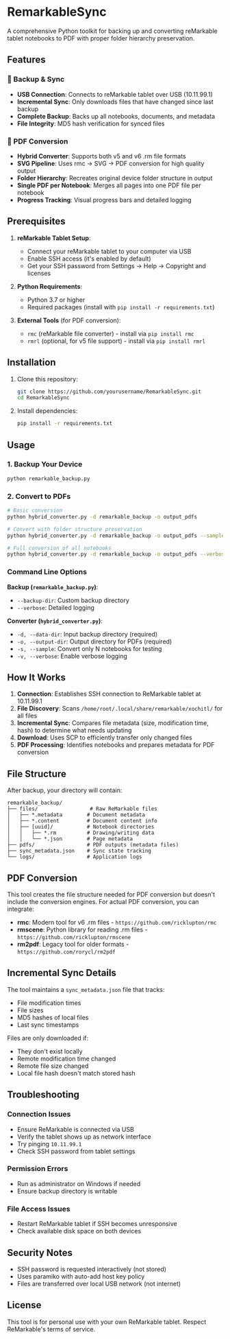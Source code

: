 # RemarkableSync

A comprehensive Python toolkit for backing up and converting reMarkable tablet notebooks to PDF with proper folder hierarchy preservation.

## Features

### 🔄 Backup & Sync
- **USB Connection**: Connects to reMarkable tablet over USB (10.11.99.1)
- **Incremental Sync**: Only downloads files that have changed since last backup
- **Complete Backup**: Backs up all notebooks, documents, and metadata
- **File Integrity**: MD5 hash verification for synced files

### 📄 PDF Conversion
- **Hybrid Converter**: Supports both v5 and v6 .rm file formats
- **SVG Pipeline**: Uses rmc → SVG → PDF conversion for high quality output
- **Folder Hierarchy**: Recreates original device folder structure in output
- **Single PDF per Notebook**: Merges all pages into one PDF file per notebook
- **Progress Tracking**: Visual progress bars and detailed logging

## Prerequisites

1. **reMarkable Tablet Setup**:
   - Connect your reMarkable tablet to your computer via USB
   - Enable SSH access (it's enabled by default)
   - Get your SSH password from Settings → Help → Copyright and licenses

2. **Python Requirements**:
   - Python 3.7 or higher
   - Required packages (install with `pip install -r requirements.txt`)

3. **External Tools** (for PDF conversion):
   - `rmc` (reMarkable file converter) - install via `pip install rmc`
   - `rmrl` (optional, for v5 file support) - install via `pip install rmrl`

## Installation

1. Clone this repository:
   ```bash
   git clone https://github.com/yourusername/RemarkableSync.git
   cd RemarkableSync
   ```

2. Install dependencies:
   ```bash
   pip install -r requirements.txt
   ```

## Usage

### 1. Backup Your Device
```bash
python remarkable_backup.py
```

### 2. Convert to PDFs
```bash
# Basic conversion
python hybrid_converter.py -d remarkable_backup -o output_pdfs

# Convert with folder structure preservation
python hybrid_converter.py -d remarkable_backup -o output_pdfs --sample 10 --verbose

# Full conversion of all notebooks
python hybrid_converter.py -d remarkable_backup -o output_pdfs --verbose
```

### Command Line Options

**Backup (`remarkable_backup.py`)**:
- `--backup-dir`: Custom backup directory
- `--verbose`: Detailed logging

**Converter (`hybrid_converter.py`)**:
- `-d, --data-dir`: Input backup directory (required)
- `-o, --output-dir`: Output directory for PDFs (required)  
- `-s, --sample`: Convert only N notebooks for testing
- `-v, --verbose`: Enable verbose logging

## How It Works

1. **Connection**: Establishes SSH connection to ReMarkable tablet at 10.11.99.1
2. **File Discovery**: Scans `/home/root/.local/share/remarkable/xochitl/` for all files
3. **Incremental Sync**: Compares file metadata (size, modification time, hash) to determine what needs updating
4. **Download**: Uses SCP to efficiently transfer only changed files
5. **PDF Processing**: Identifies notebooks and prepares metadata for PDF conversion

## File Structure

After backup, your directory will contain:

```
remarkable_backup/
├── files/                 # Raw ReMarkable files
│   ├── *.metadata        # Document metadata
│   ├── *.content         # Document content info
│   ├── [uuid]/           # Notebook directories
│   │   ├── *.rm          # Drawing/writing data
│   │   └── *.json        # Page metadata
├── pdfs/                 # PDF outputs (metadata files)
├── sync_metadata.json    # Sync state tracking
└── logs/                 # Application logs
```

## PDF Conversion

This tool creates the file structure needed for PDF conversion but doesn't include the conversion engines. For actual PDF conversion, you can integrate:

- **rmc**: Modern tool for v6 .rm files - `https://github.com/ricklupton/rmc`
- **rmscene**: Python library for reading .rm files - `https://github.com/ricklupton/rmscene`
- **rm2pdf**: Legacy tool for older formats - `https://github.com/rorycl/rm2pdf`

## Incremental Sync Details

The tool maintains a `sync_metadata.json` file that tracks:
- File modification times
- File sizes  
- MD5 hashes of local files
- Last sync timestamps

Files are only downloaded if:
- They don't exist locally
- Remote modification time changed
- Remote file size changed
- Local file hash doesn't match stored hash

## Troubleshooting

### Connection Issues
- Ensure ReMarkable is connected via USB
- Verify the tablet shows up as network interface
- Try pinging `10.11.99.1`
- Check SSH password from tablet settings

### Permission Errors
- Run as administrator on Windows if needed
- Ensure backup directory is writable

### File Access Issues
- Restart ReMarkable tablet if SSH becomes unresponsive
- Check available disk space on both devices

## Security Notes

- SSH password is requested interactively (not stored)
- Uses paramiko with auto-add host key policy
- Files are transferred over local USB network (not internet)

## License

This tool is for personal use with your own ReMarkable tablet. Respect ReMarkable's terms of service.